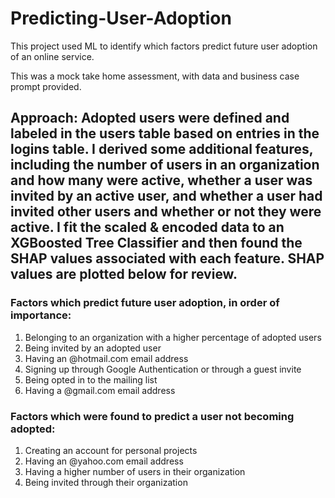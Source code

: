 # Predicting-User-Adoption
This project used ML to identify which factors predict future user adoption of an online service.

This was a mock take home assessment, with data and business case prompt provided.


## **Approach:** Adopted users were defined and labeled in the users table based on entries in the logins table. I derived some additional features, including the number of users in an organization and how many were active, whether a user was invited by an active user, and whether a user had invited other users and whether or not they were active. I fit the scaled & encoded data to an XGBoosted Tree Classifier and then found the SHAP values associated with each feature. SHAP values are plotted below for review.





### **Factors which predict future user adoption, in order of importance:**
1. Belonging to an organization with a higher percentage of adopted users
2. Being invited by an adopted user
3. Having an @hotmail.com email address
4. Signing up through Google Authentication or through a guest invite
5. Being opted in to the mailing list
6. Having a @gmail.com email address


### **Factors which were found to predict a user not becoming adopted:**
1. Creating an account for personal projects
2. Having an @yahoo.com email address
3. Having a higher number of users in their organization
4. Being invited through their organization



